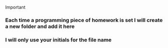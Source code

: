 > [!IMPORTANT]

### Each time a programming piece of homework is set I will create a new folder and add it here
### I will only use your initials for the file name
